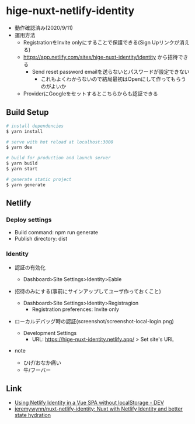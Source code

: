 # hige-nuxt-netlify-identity

* 動作確認済み(2020/9/11)
* 運用方法
    * RegistrationをInvite onlyにすることで保護できる(Sign Upリンクが消える)
    * https://app.netlify.com/sites/hige-nuxt-identity/identity から招待できる
        * Send reset password emailを送らないとパスワードが設定できない
            * これもよくわからないので結局最初はOpenにして作ってもらうのがよいか
    * ProviderにGoogleをセットするとこちらからも認証できる

## Build Setup

``` bash
# install dependencies
$ yarn install

# serve with hot reload at localhost:3000
$ yarn dev

# build for production and launch server
$ yarn build
$ yarn start

# generate static project
$ yarn generate
```

## Netlify

### Deploy settings

* Build command: npm run generate
* Publish directory: dist

### Identity

* 認証の有効化
    * Dashboard>Site Settings>Identity>Eable
* 招待のみにする(事前にサインアップしてユーザ作っておくこと)
    * Dashboard>Site Settings>Identity>Registragion
        * Registration preferences: Invite only

* ローカルデバッグ時の認証(screenshot/screenshot-local-login.png)
    * Development Settings
        * URL: https://hige-nuxt-identity.netlify.app/ > Set site's URL
* note
    * ひげ/おなか痛い
    * 牛/フーバー

## Link

* [Using Netlify Identity in a Vue SPA without localStorage \- DEV](https://dev.to/jeremywynn/using-netlify-identity-in-a-vue-spa-without-localstorage-23ob)
* [jeremywynn/nuxt\-netlify\-identity: Nuxt with Netlify Identity and better state hydration](https://github.com/jeremywynn/nuxt-netlify-identity)
